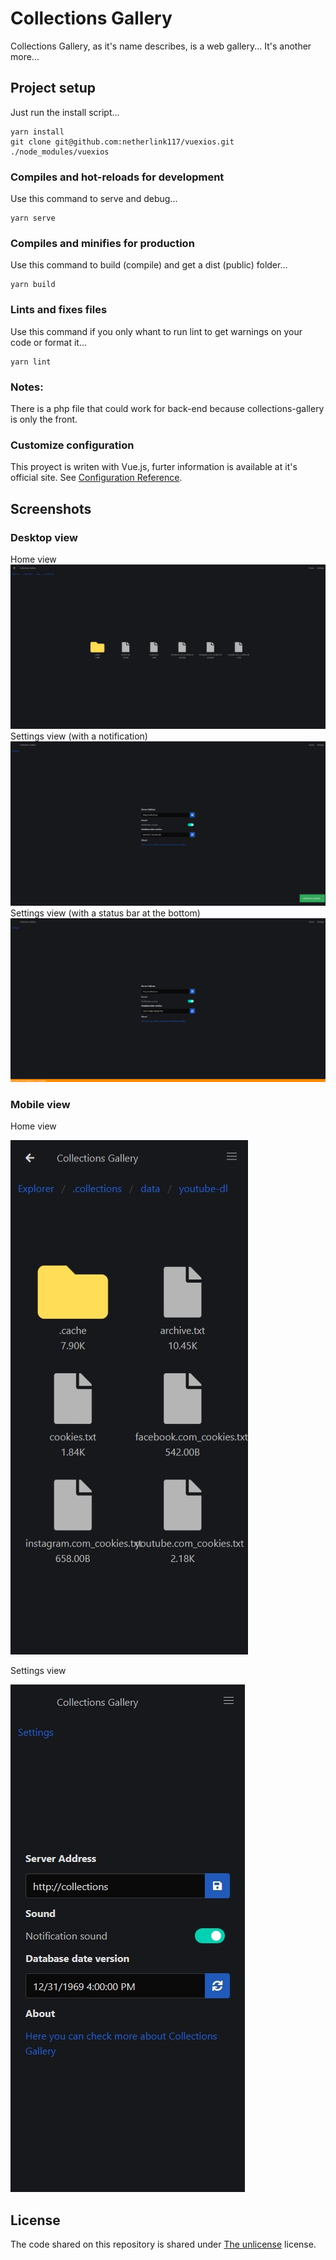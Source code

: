 # Collections Gallery
Collections Gallery, as it's name describes, is a web gallery... It's another more...
## Project setup
Just run the install script...
```
yarn install
git clone git@github.com:netherlink117/vuexios.git ./node_modules/vuexios
```
### Compiles and hot-reloads for development
Use this command to serve and debug...
```
yarn serve
```
### Compiles and minifies for production
Use this command to build (compile) and get a dist (public) folder...
```
yarn build
```
### Lints and fixes files
Use this command if you only whant to run lint to get warnings on your code or format it...
```
yarn lint
```
### Notes:
There is a php file that could work for back-end because collections-gallery is only the front.
### Customize configuration
This proyect is writen with Vue.js, furter information is available at it's official site. See [Configuration Reference](https://cli.vuejs.org/config/).

## Screenshots
### Desktop view
Home view
![Image 1 Home](https://github.com/netherlink117/collections-gallery/blob/044f0fea014079cee9159b94c3a1a34aa923e0be/Web%20capture_9-8-2021_23157_10.0.0.7.jpeg)
Settings view (with a notification)
![Image 2 Settings showing a notification](https://github.com/netherlink117/collections-gallery/blob/044f0fea014079cee9159b94c3a1a34aa923e0be/Web%20capture_9-8-2021_232041_10.0.0.7.jpeg)
Settings view (with a status bar at the bottom)
![Image 3 Settings showing a status bar at the bottom](https://github.com/netherlink117/collections-gallery/blob/044f0fea014079cee9159b94c3a1a34aa923e0be/Web%20capture_9-8-2021_232041_10.0.0.7.png)
### Mobile view
Home view

![Image 4 Home view](https://github.com/netherlink117/collections-gallery/blob/044f0fea014079cee9159b94c3a1a34aa923e0be/Web%20capture_9-8-2021_231749_10.0.0.7.jpeg)

Settings view

![Image 5 Settings view](https://github.com/netherlink117/collections-gallery/blob/044f0fea014079cee9159b94c3a1a34aa923e0be/Web%20capture_9-8-2021_222546_localhost.jpeg)
## License
The code shared on this repository is shared under [The unlicense](https://unlicense.org) license.
